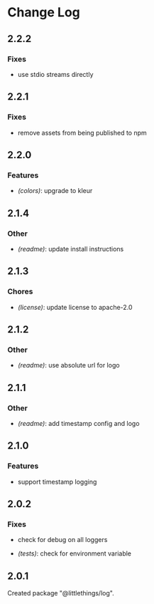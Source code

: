 # Change Log

## 2.2.2

### Fixes

- use stdio streams directly


## 2.2.1

### Fixes

- remove assets from being published to npm


## 2.2.0

### Features

- _(colors)_: upgrade to kleur


## 2.1.4

### Other

- _(readme)_: update install instructions


## 2.1.3

### Chores

- _(license)_: update license to apache-2.0


## 2.1.2

### Other

- _(readme)_: use absolute url for logo


## 2.1.1

### Other

- _(readme)_: add timestamp config and logo


## 2.1.0

### Features

- support timestamp logging


## 2.0.2

### Fixes

- check for debug on all loggers

- _(tests)_: check for environment variable


## 2.0.1

Created package "@littlethings/log".

